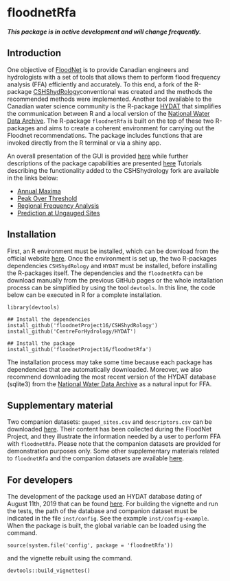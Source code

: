 # floodnetRfa

**_This package is in active development and will change frequently._**

## Introduction

One objective of [FloodNet](http://www.nsercfloodnet.ca/) is to provide Canadian engineers and hydrologists with a set of tools that allows them to perform flood frequency analysis (FFA) efficiently and accurately.
To this end, a fork of the R-package [CSHShydRology](https://github.com/floodnetProject16/CSHShydRology)conventional was created and the methods the recommended methods were implemented.
Another tool available to the Canadian water science community is the R-package [HYDAT](https://github.com/CentreForHydrology/HYDAT) that simplifies the communication between R and a local version of the [National Water Data Archive](https://www.canada.ca/en/environment-climate-change/services/water-overview/quantity/monitoring/survey/data-products-services/national-archive-hydat.html).
The R-package `floodnetRfa` is built on the top of these two R-packages and aims to create a coherent environment for carrying out the Floodnet recommendations.
The package includes functions that are invoked directly from the R terminal or via a shiny app.

An overall presentation of the GUI is provided [here]() while further descriptions of the package capabilities are presented [here](https://drive.google.com/file/d/1I6JM9Gmkbnrn6p42gQYWDjJtpGazsUD6/view?usp=sharing) 
Tutorials describing the functionality added to the CSHShydrology fork are available in the links below:

* [Annual Maxima](https://drive.google.com/file/d/1tmYs7yev8epRYL3b07YDxbdaWBxObt-0/view?usp=sharing)
* [Peak Over Threshold](https://drive.google.com/file/d/1pkOSuJauiVaXAiHh_CFC1mP2GjR_VqFv/view?usp=sharing)
* [Regional Frequency Analysis](https://drive.google.com/file/d/1FspvEqg4Mc2kmvg_womhidmE9MkYGPef/view?usp=sharing)
* [Prediction at Ungauged Sites](https://drive.google.com/file/d/1OI0uMTTPQ9loEgg2RRPWkkATKhNUR0jR/view?usp=sharing)



## Installation

First, an R environment must be installed, which can be download from the official website [here](https://cloud.r-project.org/).
Once the environment is set up, the two R-packages dependencies `CSHShydRology` and `HYDAT` must be installed, before installing the R-packages itself.
The dependencies and the `floodnetRfa` can be download manually from the previous GitHub pages or the whole installation process can be simplified by using the tool `devtools`. 
In this line, the code below can be executed in R for a complete installation.

    library(devtools)
    
    ## Install the dependencies
    install_github('floodnetProject16/CSHShydRology')
    install_github('CentreForHydrology/HYDAT')

    ## Install the package
    install_github('floodnetProject16/floodnetRfa')

The installation process may take some time because each package has dependencies that are automatically downloaded.
Moreover, we also recommend downloading the most recent version of the HYDAT database (sqlite3) from the
[National Water Data Archive](https://www.canada.ca/en/environment-climate-change/services/water-overview/quantity/monitoring/survey/data-products-services/national-archive-hydat.html) as a natural input for FFA.

## Supplementary material

Two companion datasets: `gauged_sites.csv` and `descriptors.csv` can be downloaded [here](https://drive.google.com/file/d/1TD-XhX1hQtjcWQFSKErzOvlBXfvYtrnf/view?usp=sharing).
Their content has been collected during the FloodNet Project, and they illustrate the information needed by a user to perform FFA with `floodnetRfa`.
Please note that the companion datasets are provided for demonstration purposes only.
Some other supplementary materials related to `floodnetRfa` and the companion datasets are available [here](https://github.com/martindurocher/floodnetRfa_extra). 

## For developers

The development of the package used an HYDAT database dating of August 11th, 2019 that can be found [here](https://drive.google.com/file/d/1YI8pmB0U2Tp9FVVPpu2So8SmWIid9PsP/view?usp=sharing).
For building the vignette and run the tests, the path of the database and companion dataset must be indicated in the file `inst/config`.
See the example `inst/config-example`.
When the package is built, the global variable can be loaded using the command.

    source(system.file('config', package = 'floodnetRfa'))
    
and the vignette rebuilt using the command.

    devtools::build_vignettes()

